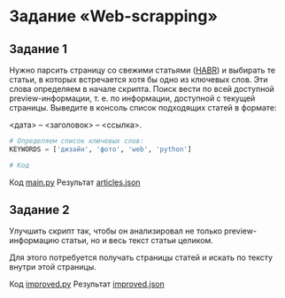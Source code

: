 # Задание «Web-scrapping»

## Задание 1

Нужно парсить страницу со свежими статьями ([HABR](https://habr.com/ru/all/)) и выбирать те статьи, 
в которых встречается хотя бы одно из ключевых слов. Эти слова определяем в начале скрипта. 
Поиск вести по всей доступной preview-информации, т. е. по информации, доступной с текущей страницы. 
Выведите в консоль список подходящих статей в формате: 

<дата> – <заголовок> – <ссылка>.

```python
# Определяем список ключевых слов:
KEYWORDS = ['дизайн', 'фото', 'web', 'python']

# Код
```

Код [main.py](/Professional_Python/Web-scrapping/main.py) Результат [articles.json](/Professional_Python/Web-scrapping/articles.json)

## Задание 2

Улучшить скрипт так, чтобы он анализировал не только preview-информацию статьи, но и весь текст статьи целиком.

Для этого потребуется получать страницы статей и искать по тексту внутри этой страницы.

Код [improved.py](/Professional_Python/Web-scrapping/improved.py) Результат [improved.json](/Professional_Python/Web-scrapping/improved.json)

